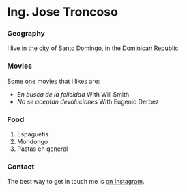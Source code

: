 # Ing. Jose Troncoso

### Geography

I live in the city of Santo Domingo, in the Dominican Republic.

### Movies

Some one movies that i likes are:

- *En busca de la felicidad* With Will Smith
- *No se aceptan devoluciones* With Eugenio Derbez

### Food

1. Espaguetis
2. Mondongo
3. Pastas en general

### Contact

The best way to get in touch me is [on Instagram](https://instagram.com/ing.jose_troncoso).
